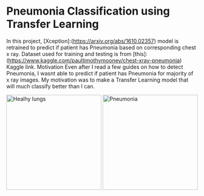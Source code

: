 # Pneumonia Classification using Transfer Learning
In this project, [Xception]:(https://arxiv.org/abs/1610.02357) model is retrained to predict if patient has Pneumonia based on corresponding chest x ray. Dataset used for training and testing is from [this]:(https://www.kaggle.com/paultimothymooney/chest-xray-pneumonia) Kaggle link. 
Motivation
Even after I read a few guides on how to detect Pneumonia, I wasnt able to predict if patient has Pneumonia for majority of x ray images. My motivation was to make a Transfer Learning model that will much classify better than I can.

<img src="https://user-images.githubusercontent.com/43140432/68776245-10e71d00-0630-11ea-900a-ad4298bcc6f1.jpeg" alt="Healhy lungs" width="250" height="250"> <img src="https://user-images.githubusercontent.com/43140432/68776199-fc0a8980-062f-11ea-876c-4379b5b74aee.jpeg" alt="Pneumonia" width="250" height="250">

